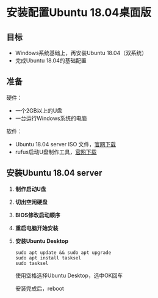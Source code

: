 # 安装配置Ubuntu 18.04桌面版

## 目标

- Windows系统基础上，再安装Ubuntu 18.04（双系统）
- 完成Ubuntu 18.04的基础配置

## 准备

硬件：
- 一个2GB以上的U盘
- 一台运行Windows系统的电脑

软件：
- Ubuntu 18.04 server ISO 文件，[官网下载](https://ubuntu.com/download/server)
- rufus启动U盘制作工具，[官网下载](https://rufus.ie/)

## 安装Ubuntu 18.04 server

1. **制作启动U盘**
2. **切出空闲硬盘**
3. **BIOS修改启动顺序**
4. **重启电脑开始安装**
5. **安装Ubuntu Desktop**
	```
	sudo apt update && sudo apt upgrade
	sudo apt install tasksel
	sudo tasksel
	```
	使用空格选择Ubuntu Desktop，选中OK回车

	安装完成后，reboot
<!--stackedit_data:
eyJoaXN0b3J5IjpbMTAzOTUwNjc2N119
-->
